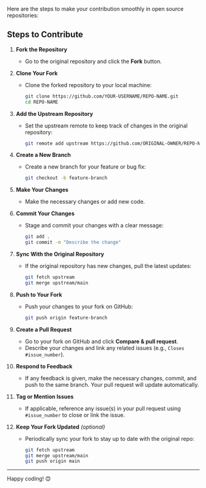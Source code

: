 Here are the steps to make your contribution smoothly in open source repositories:

## Steps to Contribute

1. **Fork the Repository**
   - Go to the original repository and click the **Fork** button.

2. **Clone Your Fork**
   - Clone the forked repository to your local machine:
     ```bash
     git clone https://github.com/YOUR-USERNAME/REPO-NAME.git
     cd REPO-NAME
     ```

3. **Add the Upstream Repository**
   - Set the upstream remote to keep track of changes in the original repository:
     ```bash
     git remote add upstream https://github.com/ORIGINAL-OWNER/REPO-NAME.git
     ```

4. **Create a New Branch**
   - Create a new branch for your feature or bug fix:
     ```bash
     git checkout -b feature-branch
     ```

5. **Make Your Changes**
   - Make the necessary changes or add new code.

6. **Commit Your Changes**
   - Stage and commit your changes with a clear message:
     ```bash
     git add .
     git commit -m "Describe the change"
     ```

7. **Sync With the Original Repository**
   - If the original repository has new changes, pull the latest updates:
     ```bash
     git fetch upstream
     git merge upstream/main
     ```

8. **Push to Your Fork**
   - Push your changes to your fork on GitHub:
     ```bash
     git push origin feature-branch
     ```

9. **Create a Pull Request**
   - Go to your fork on GitHub and click **Compare & pull request**.
   - Describe your changes and link any related issues (e.g., `Closes #issue_number`).

10. **Respond to Feedback**
    - If any feedback is given, make the necessary changes, commit, and push to the same branch. Your pull request will update automatically.

11. **Tag or Mention Issues**
    - If applicable, reference any issue(s) in your pull request using `#issue_number` to close or link the issue.

12. **Keep Your Fork Updated** _(optional)_
    - Periodically sync your fork to stay up to date with the original repo:
      ```bash
      git fetch upstream
      git merge upstream/main
      git push origin main
      ```

---

Happy coding! 😊

